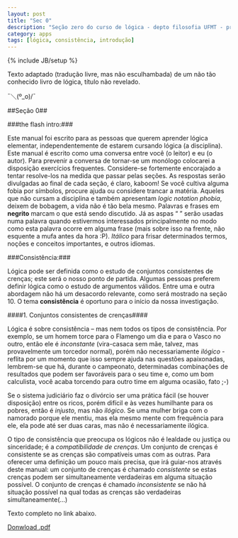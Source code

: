 ```yaml
---
layout: post
title: "Sec 0"
description: "Seção zero do curso de lógica - depto filosofia UFMT - prof. Bernardo Alonso."
category: apps
tags: [lógica, consistência, introdução]
---
```

{% include JB/setup %}

Texto adaptado (tradução livre, mas não esculhambada) de um não tão conhecido livro de lógica, título não revelado.  

¯＼(º_o)/¯

##Seção 0##

###the flash intro:###

Este manual foi escrito para as pessoas que querem aprender lógica elementar, independentemente de estarem cursando lógica (a disciplina).
Este manual é escrito como uma conversa entre você (o leitor) e eu (o autor). Para prevenir a conversa de tornar-se um monólogo colocarei a disposição exercícios frequentes. Considere-se fortemente encorajado a tentar resolve-los na medida que passar pelas seções. As respostas serão divulgadas ao final de cada seção, é claro, kaboom!
Se você cultiva alguma fobia por símbolos, procure ajuda ou considere trancar a matéria. Aqueles que não cursam a disciplina e também apresentam *logic notation phobia*, deixem de bobagem, a vida não é tão bela mesmo. 
Palavras e frases em **negrito** marcam o que está sendo discutido.  Já as aspas “  ” serão usadas numa palavra quando estivermos interessados principalmente no modo como esta palavra ocorre em alguma frase (mais sobre isso na frente, não esquente a mufa antes da hora :P). *Itálico* para frisar determinados termos, noções e conceitos importantes, e outros idiomas. 


###Consistência:###

Lógica pode ser definida como o estudo de conjuntos consistentes de crenças; este será o nosso ponto de partida.  Algumas pessoas preferem definir lógica como o estudo de argumentos válidos. Entre uma e outra abordagem não há um desacordo relevante, como será mostrado na seção 10. O tema **consistência** é oportuno para o início da nossa investigação. 

####1.	Conjuntos consistentes de crenças####

Lógica é sobre consistência – mas nem todos os tipos de consistência. Por exemplo, se um homem torce para o Flamengo um dia e para o Vasco no outro, então ele é *inconstante* (vira-casaca sem mãe, talvez, mas provavelmente um torcedor normal), porém não necessariamente *ilógico* - reflita por um momento que isso sempre ajuda nas questões apaixonadas, lembrem-se que há, durante o campeonato, determinadas combinações de resultados que podem ser favoráveis para o seu time e, como um bom calculista, você acaba torcendo para outro time em alguma ocasião, fato ;-) 

Se o sistema judiciário faz o divórcio ser uma prática fácil (se houver disposição) entre os ricos, porém difícil e às vezes humilhante para os pobres, então é *injusto*, mas não *ilógico*. Se uma mulher briga com o namorado porque ele mentiu, mas ela mesmo mente com frequência para ele, ela pode até ser duas caras, mas não é necessariamente ilógica.

O tipo de consistência que preocupa os lógicos não é lealdade ou justiça ou sinceridade; é a *compatibilidade de crenças*. Um conjunto de crenças é consistente se as crenças são compatíveis umas com as outras. Para oferecer uma definição um pouco mais precisa, que irá guiar-nos através deste manual: um conjunto de crenças é chamado *consistente* se estas crenças podem ser simultaneamente verdadeiras em alguma situação possível. O conjunto de crenças é chamado *inconsistente* se não há situação possível na qual todas as crenças são verdadeiras simultaneamente(...)

Texto completo no link abaixo.

[Donwload .pdf](https://dl.dropbox.com/u/5666518/sec_0.pdf)